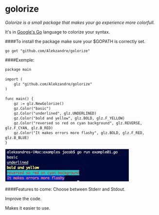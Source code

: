 # golorize
*Golorize is a small package that makes your go experience more colorfull.*

It's in [Google's Go](https://golang.org/) language to colorize your syntax.

####To install the package make sure your $GOPATH is correctly set.
```
go get "github.com/Alekzandre/golorize"
```
####Exemple:
```
package main

import (
	glz "github.com/Alekzandre/golorize"
)

func main() {
	gz := glz.NewGolorize()
	gz.Color("basic")
	gz.Color("underlined", glz.UNDERLINED)
	gz.Color("bold and yellow", glz.BOLD, glz.F_YELLOW)
	gz.Color("reversed so red on cyan background", glz.REVERSE, glz.F_CYAN, glz.B_RED)
	gz.Color("It makes errors more flashy", glz.BOLD, glz.F_RED, glz.B_BLUE)
}
```
![out_example01](/examples/example01.png)

####Features to come:
Choose between Stderr and Stdout.

Improve the code.

Makes it easier to use.

